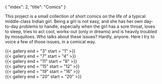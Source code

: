 {
  "index": 2,
  "title": "Comics"
}

This project is a small collection of short comics on the life of a typical middle-class Indian girl. Being a girl is not easy, and she has her own day-to-day problems to handle, especially when the girl has a sore throat, loves to sleep, tries to act cool, works-out (only in dreams) and is heavily troubled by mosquitoes. Who talks about these issues? Hardly, anyone. Here I try to voice a few of those issues, in a comical way.

<div
  w-flex = "~ wrap"
  w-gap = "5"
  w-m = "t-5"
  w-w = "full">
  <div
    w-w = "full md:gap2">
    {{< gallery end = "3" start = "1" >}}
  </div>
  <div
    w-w = "full md:gap2">
    {{< gallery end = "7" start = "4" >}}
  </div>
  <div
    w-w = "full md:gap2">
    {{< gallery end = "11" start = "8" >}}
  </div>
  <div
    w-w = "full md:gap2">
    {{< gallery end = "15" start = "12" >}}
  </div>
  <div
    w-w = "full md:gap2">
    {{< gallery end = "19" start = "16" >}}
  </div>
  <div
    w-w = "full md:gap2">
    {{< gallery end = "20" start = "20" >}}
  </div>
</div>